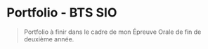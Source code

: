 # <h1> Portfolio - BTS SIO </h1>
> Portfolio à finir dans le cadre de mon Épreuve Orale de fin de deuxième année. 


 
